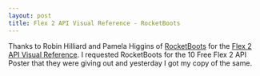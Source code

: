```yaml
---
layout: post
title: Flex 2 API Visual Reference - RocketBoots
---
```


Thanks to Robin Hilliard and Pamela Higgins of [RocketBoots](http://www.rocketboots.com/) for the [Flex 2 API Visual Reference](http://www.flickr.com/photos/brajeshwar/126939539/). I requested RocketBoots for the 10 Free Flex 2 API Poster that they were giving out and yesterday I got my copy of the same.